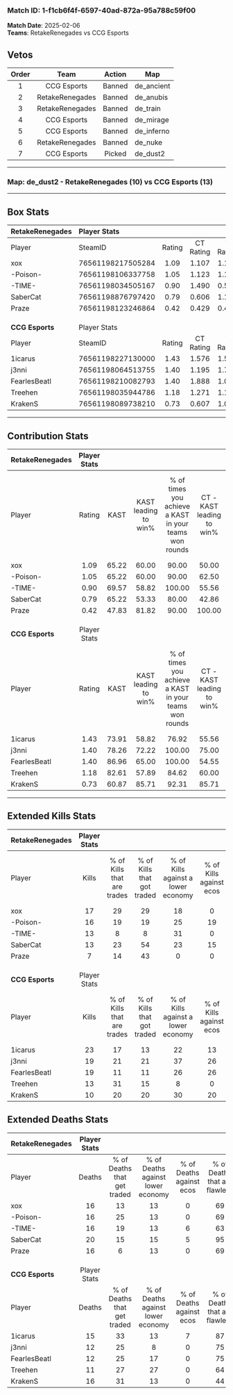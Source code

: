 ### Match ID: 1-f1cb6f4f-6597-40ad-872a-95a788c59f00  
**Match Date**: 2025-02-06  
**Teams**: RetakeRenegades vs CCG Esports  

## Vetos  

| Order | Team | Action | Map |
| :---: | :--: | :----: | --- |
| 1 | CCG Esports | Banned | de_ancient |
| 2 | RetakeRenegades | Banned | de_anubis |
| 3 | RetakeRenegades | Banned | de_train |
| 4 | CCG Esports | Banned | de_mirage |
| 5 | CCG Esports | Banned | de_inferno |
| 6 | RetakeRenegades | Banned | de_nuke |
| 7 | CCG Esports | Picked | de_dust2 |

---  

### **Map**: de_dust2 - RetakeRenegades (10) vs CCG Esports (13)  
---  

## Box Stats  

| **RetakeRenegades** | Player Stats      |        |           |          |       |      |       |         |        |      |     |
| :- | :- | :-: | :-: | :-: | :-: | :-: | :-: | :-: | :-: | :-: | :-: |
| Player              | SteamID           | Rating | CT Rating | T Rating | KAST  | ADR  | Kills | Assists | Deaths | K/D  | HS% |
| xox                 | 76561198217505284 |  1.09  |   1.107   |  1.165   | 65.22 | 80.3 |  17   |    6    |   16   | 1.06 | 76  |
| -Poison-            | 76561198106337758 |  1.05  |   1.123   |  1.129   | 65.22 | 82.7 |  16   |    5    |   16   | 1.00 | 25  |
| -TIME-              | 76561198034505167 |  0.90  |   1.490   |  0.505   | 69.57 | 61.3 |  13   |    5    |   16   | 0.81 | 38  |
| SaberCat            | 76561198876797420 |  0.79  |   0.606   |  1.144   | 65.22 | 69.4 |  13   |    2    |   20   | 0.65 | 61  |
| Praze               | 76561198123246864 |  0.42  |   0.429   |  0.473   | 47.83 | 33.7 |   7   |    3    |   16   | 0.44 | 14  |
|                     |                   |        |           |          |       |      |       |         |        |      |     |
|                     |                   |        |           |          |       |      |       |         |        |      |     |
|                     |                   |        |           |          |       |      |       |         |        |      |     |
| **CCG Esports**     | Player Stats      |        |           |          |       |      |       |         |        |      |     |
| Player              | SteamID           | Rating | CT Rating | T Rating | KAST  | ADR  | Kills | Assists | Deaths | K/D  | HS% |
| 1icarus             | 76561198227130000 |  1.43  |   1.576   |  1.531   | 73.91 | 90.6 |  23   |    6    |   15   | 1.53 | 43  |
| j3nni               | 76561198064513755 |  1.40  |   1.195   |  1.720   | 78.26 | 88.2 |  19   |   11    |   12   | 1.58 | 42  |
| FearlesBeatl        | 76561198210082793 |  1.40  |   1.888   |  1.084   | 86.96 | 74.1 |  19   |    6    |   12   | 1.58 | 68  |
| Treehen             | 76561198035944786 |  1.18  |   1.271   |  1.195   | 82.61 | 80.1 |  13   |    7    |   11   | 1.18 | 38  |
| KrakenS             | 76561198089738210 |  0.73  |   0.607   |  1.059   | 60.87 | 60.7 |  10   |    5    |   16   | 0.63 | 40  |
---  

## Contribution Stats  

| **RetakeRenegades** | Player Stats |       |                      |                                                        |                           |                                                             |                          |                                                            |
| :- | :-: | :-: | :-: | :-: | :-: | :-: | :-: | :-: |
| Player              |    Rating    | KAST  | KAST leading to win% | % of times you achieve a KAST in your teams won rounds | CT - KAST leading to win% | CT - % of times you achieve a KAST in your teams won rounds | T - KAST leading to win% | T - % of times you achieve a KAST in your teams won rounds |
| xox                 |     1.09     | 65.22 |        60.00         |                         90.00                          |           50.00           |                            80.00                            |          71.43           |                           100.00                           |
| -Poison-            |     1.05     | 65.22 |        60.00         |                         90.00                          |           62.50           |                           100.00                            |          57.14           |                           80.00                            |
| -TIME-              |     0.90     | 69.57 |        58.82         |                         100.00                         |           55.56           |                           100.00                            |          62.50           |                           100.00                           |
| SaberCat            |     0.79     | 65.22 |        53.33         |                         80.00                          |           42.86           |                            60.00                            |          62.50           |                           100.00                           |
| Praze               |     0.42     | 47.83 |        81.82         |                         90.00                          |          100.00           |                           100.00                            |          66.67           |                           80.00                            |
|                     |              |       |                      |                                                        |                           |                                                             |                          |                                                            |
|                     |              |       |                      |                                                        |                           |                                                             |                          |                                                            |
|                     |              |       |                      |                                                        |                           |                                                             |                          |                                                            |
| **CCG Esports**     | Player Stats |       |                      |                                                        |                           |                                                             |                          |                                                            |
| Player              |    Rating    | KAST  | KAST leading to win% | % of times you achieve a KAST in your teams won rounds | CT - KAST leading to win% | CT - % of times you achieve a KAST in your teams won rounds | T - KAST leading to win% | T - % of times you achieve a KAST in your teams won rounds |
| 1icarus             |     1.43     | 73.91 |        58.82         |                         76.92                          |           55.56           |                            83.33                            |          62.50           |                           71.43                            |
| j3nni               |     1.40     | 78.26 |        72.22         |                         100.00                         |           75.00           |                           100.00                            |          70.00           |                           100.00                           |
| FearlesBeatl        |     1.40     | 86.96 |        65.00         |                         100.00                         |           54.55           |                           100.00                            |          77.78           |                           100.00                           |
| Treehen             |     1.18     | 82.61 |        57.89         |                         84.62                          |           60.00           |                           100.00                            |          55.56           |                           71.43                            |
| KrakenS             |     0.73     | 60.87 |        85.71         |                         92.31                          |           85.71           |                           100.00                            |          85.71           |                           85.71                            |
---  

## Extended Kills Stats  

| **RetakeRenegades** | Player Stats |                            |                            |                                    |                         |                              |                                 |                                       |                    |           |
| :- | :-: | :-: | :-: | :-: | :-: | :-: | :-: | :-: | :-: | :-: |
| Player              |    Kills     | % of Kills that are trades | % of Kills that got traded | % of Kills against a lower economy | % of Kills against ecos | % of Kills that are flawless | % of Kills that are close duels | % of Kills that are assisted by flash | Pistol Round Kills | AWP Kills |
| xox                 |      17      |             29             |             29             |                 18                 |            0            |              71              |               18                |                   6                   |         2          |     0     |
| -Poison-            |      16      |             19             |             19             |                 25                 |           19            |              63              |                0                |                  13                   |         0          |     7     |
| -TIME-              |      13      |             8              |             8              |                 31                 |            0            |              62              |                0                |                   8                   |         0          |     0     |
| SaberCat            |      13      |             23             |             54             |                 23                 |           15            |              62              |               15                |                  31                   |         1          |     0     |
| Praze               |      7       |             14             |             43             |                 0                  |            0            |              86              |                0                |                   0                   |         1          |     0     |
|                     |              |                            |                            |                                    |                         |                              |                                 |                                       |                    |           |
|                     |              |                            |                            |                                    |                         |                              |                                 |                                       |                    |           |
|                     |              |                            |                            |                                    |                         |                              |                                 |                                       |                    |           |
| **CCG Esports**     | Player Stats |                            |                            |                                    |                         |                              |                                 |                                       |                    |           |
| Player              |    Kills     | % of Kills that are trades | % of Kills that got traded | % of Kills against a lower economy | % of Kills against ecos | % of Kills that are flawless | % of Kills that are close duels | % of Kills that are assisted by flash | Pistol Round Kills | AWP Kills |
| 1icarus             |      23      |             17             |             13             |                 22                 |           13            |              70              |                9                |                  17                   |         3          |     0     |
| j3nni               |      19      |             21             |             21             |                 37                 |           26            |              74              |                5                |                   0                   |         2          |     0     |
| FearlesBeatl        |      19      |             11             |             11             |                 26                 |           26            |              74              |                0                |                   5                   |         0          |     0     |
| Treehen             |      13      |             31             |             15             |                 8                  |            0            |              77              |                8                |                   0                   |         2          |     7     |
| KrakenS             |      10      |             20             |             20             |                 30                 |           20            |              70              |                0                |                   0                   |         3          |     0     |
## Extended Deaths Stats  

| **RetakeRenegades** | Player Stats |                             |                                   |                          |                               |                            |                           |               |
| :- | :-: | :-: | :-: | :-: | :-: | :-: | :-: | :-: |
| Player              |    Deaths    | % of Deaths that get traded | % of Deaths against lower economy | % of Deaths against ecos | % of Deaths that are flawless | % of Deaths that are close | % of Deaths while blinded | Deaths to AWP |
| xox                 |      16      |             13              |                13                 |            0             |              69               |             13             |             6             |       0       |
| -Poison-            |      16      |             25              |                13                 |            0             |              69               |             6              |            13             |       4       |
| -TIME-              |      16      |             19              |                13                 |            6             |              63               |             0              |             0             |       1       |
| SaberCat            |      20      |             15              |                15                 |            5             |              95               |             0              |             5             |       1       |
| Praze               |      16      |              6              |                13                 |            0             |              69               |             6              |             6             |       1       |
|                     |              |                             |                                   |                          |                               |                            |                           |               |
|                     |              |                             |                                   |                          |                               |                            |                           |               |
|                     |              |                             |                                   |                          |                               |                            |                           |               |
| **CCG Esports**     | Player Stats |                             |                                   |                          |                               |                            |                           |               |
| Player              |    Deaths    | % of Deaths that get traded | % of Deaths against lower economy | % of Deaths against ecos | % of Deaths that are flawless | % of Deaths that are close | % of Deaths while blinded | Deaths to AWP |
| 1icarus             |      15      |             33              |                13                 |            7             |              87               |             0              |            13             |       2       |
| j3nni               |      12      |             25              |                 8                 |            0             |              75               |             8              |             0             |       0       |
| FearlesBeatl        |      12      |             25              |                17                 |            0             |              75               |             0              |             8             |       4       |
| Treehen             |      11      |             27              |                27                 |            0             |              64               |             27             |            18             |       1       |
| KrakenS             |      16      |             31              |                13                 |            0             |              44               |             6              |            19             |       0       |
